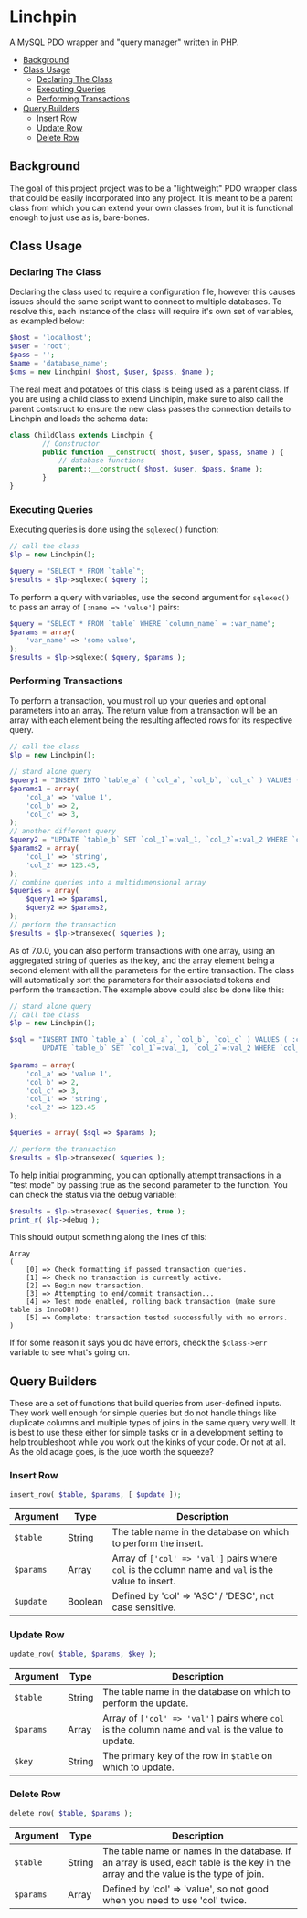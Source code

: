 # Linchpin
A MySQL PDO wrapper and "query manager" written in PHP.
- [Background](#background)
- [Class Usage](#class-usage)
  - [Declaring The Class](#declaring-the-class)
  - [Executing Queries](#executing-queries)
  - [Performing Transactions](#performing-transactions)
- [Query Builders](#query-builders)
  - [Insert Row](#insert-row)
  - [Update Row](#update-row)
  - [Delete Row](#delete-row)

## Background
The goal of this project project was to be a "lightweight" PDO wrapper class that could be easily incorporated into any project. It is meant to be a parent class from which you can extend your own classes from, but it is functional enough to just use as is, bare-bones.

## Class Usage
### Declaring The Class
Declaring the class used to require a configuration file, however this causes issues should the same script want to connect to multiple databases. To resolve this, each instance of the class will require it's own set of variables, as exampled below:
```PHP
$host = 'localhost';
$user = 'root';
$pass = '';
$name = 'database_name';
$cms = new Linchpin( $host, $user, $pass, $name );
```
The real meat and potatoes of this class is being used as a parent class. If you are using a child class to extend Linchipin, make sure to also call the parent contstruct to ensure the new class passes the connection details to Linchpin and loads the schema data:
```PHP
class ChildClass extends Linchpin {
    	// Constructor
    	public function __construct( $host, $user, $pass, $name ) {
	    	// database functions
	    	parent::__construct( $host, $user, $pass, $name );
    	}
}
```

### Executing Queries
Executing queries is done using the `sqlexec()` function:
```PHP
// call the class
$lp = new Linchpin();

$query = "SELECT * FROM `table`";
$results = $lp->sqlexec( $query );
```
To perform a query with variables, use the second argument for `sqlexec()` to pass an array of `[:name => 'value']` pairs:
```PHP
$query = "SELECT * FROM `table` WHERE `column_name` = :var_name";
$params = array(
    'var_name' => 'some value',
);
$results = $lp->sqlexec( $query, $params );
```

### Performing Transactions
To perform a transaction, you must roll up your queries and optional parameters into an array. The return value from a transaction will be an array with each element being the resulting affected rows for its respective query.
```PHP
// call the class
$lp = new Linchpin();

// stand alone query
$query1 = "INSERT INTO `table_a` ( `col_a`, `col_b`, `col_c` ) VALUES ( :col_a, :col_b, :col_c )";
$params1 = array(
    'col_a' => 'value 1',
    'col_b' => 2,
    'col_c' => 3,
);
// another different query
$query2 = "UPDATE `table_b` SET `col_1`=:val_1, `col_2`=:val_2 WHERE `col_foo` = 'bar'";
$params2 = array(
    'col_1' => 'string',
    'col_2' => 123.45,
);
// combine queries into a multidimensional array
$queries = array(
    $query1 => $params1,
    $query2 => $params2,
);
// perform the transaction
$results = $lp->transexec( $queries );
```

As of 7.0.0, you can also perform transactions with one array, using an aggregated string of queries as the key, and the array element being a second element with all the parameters for the entire transaction. The class will automatically sort the parameters for their associated tokens and perform the transaction. The example above could also be done like this:
```PHP
// stand alone query
// call the class
$lp = new Linchpin();

$sql = "INSERT INTO `table_a` ( `col_a`, `col_b`, `col_c` ) VALUES ( :col_a, :col_b, :col_c );
        UPDATE `table_b` SET `col_1`=:val_1, `col_2`=:val_2 WHERE `col_foo` = 'bar';";
        
$params = array(
    'col_a' => 'value 1',
    'col_b' => 2,
    'col_c' => 3,
    'col_1' => 'string',
    'col_2' => 123.45
);

$queries = array( $sql => $params );

// perform the transaction
$results = $lp->transexec( $queries );
```

To help initial programming, you can optionally attempt transactions in a "test mode" by passing true as the second parameter to the function. You can check the status via the debug variable:
```PHP
$results = $lp->trasexec( $queries, true );
print_r( $lp->debug );
```

This should output something along the lines of this:
```
Array
(
    [0] => Check formatting if passed transaction queries.
    [1] => Check no transaction is currently active.
    [2] => Begin new transaction.
    [3] => Attempting to end/commit transaction...
    [4] => Test mode enabled, rolling back transaction (make sure table is InnoDB!)
    [5] => Complete: transaction tested successfully with no errors.
)
```

If for some reason it says you do have errors, check the ``$class->err`` variable to see what's going on.

## Query Builders
These are a set of functions that build queries from user-defined inputs. They work well enough for simple queries but do not handle things like duplicate columns and multiple types of joins in the same query very well. It is best to use these either for simple tasks or in a development setting to help troubleshoot while you work out the kinks of your code. Or not at all. As the old adage goes, is the juce worth the squeeze?

### Insert Row
```PHP
insert_row( $table, $params, [ $update ]);
```
| Argument | Type | Description |
| --- | --- | --- |
| `$table` | String | The table name in the database on which to perform the insert. |
| `$params` | Array | Array of `['col' => 'val']` pairs where `col` is the column name and `val` is the value to insert. |
| `$update` | Boolean | Defined by 'col' => 'ASC' / 'DESC', not case sensitive. |

### Update Row
```PHP
update_row( $table, $params, $key );
```
| Argument | Type | Description |
| --- | --- | --- |
| `$table` | String | The table name in the database on which to perform the update. |
| `$params` | Array | Array of `['col' => 'val']` pairs where `col` is the column name and `val` is the value to update. |
| `$key` | String | The primary key of the row in `$table` on which to update. |

### Delete Row
```PHP
delete_row( $table, $params );
```
| Argument | Type | Description |
| --- | --- | --- |
| `$table` | String | The table name or names in the database. If an array is used, each table is the key in the array and the value is the type of join. |
| `$params` | Array | Defined by 'col' => 'value', so not good when you need to use 'col' twice. |
